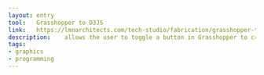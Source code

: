 ```yaml
---
layout: entry
tool:	Grasshopper to D3JS
link:	https://lmnarchitects.com/tech-studio/fabrication/grasshopper-to-d3js/
description:	allows the user to toggle a button in Grasshopper to create a D3JS view
tags:
- graphics
- programming
---
```

